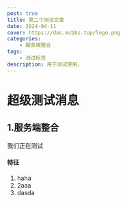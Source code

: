 ```yaml
---
post: true
title: 第二个测试文章
date: 2024-04-11
cover: https://doc.mcbbs.top/logo.png
categories:
    - 服务端整合
tags:
    - 测试标签
description: 用于测试使用。
---
```


# 超级测试消息

## 1.服务端整合

我们正在测试

#### 特征

1. haha
2. 2aaa
3. dasda
